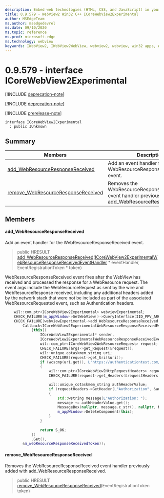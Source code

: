 ```yaml
---
description: Embed web technologies (HTML, CSS, and JavaScript) in your native applications with the Microsoft Edge WebView2 control
title: 0.9.579 - WebView2 Win32 C++ ICoreWebView2Experimental
author: MSEdgeTeam
ms.author: msedgedevrel
ms.date: 09/10/2020
ms.topic: reference
ms.prod: microsoft-edge
ms.technology: webview
keywords: IWebView2, IWebView2WebView, webview2, webview, win32 apps, win32, edge, ICoreWebView2, ICoreWebView2Controller, browser control, edge html, ICoreWebView2Experimental
---
```


# 0.9.579 - interface ICoreWebView2Experimental 

[!INCLUDE [deprecation-note](../../includes/deprecation-note.md)]

[!INCLUDE [deprecation-note](../../includes/deprecation-note.md)]

[!INCLUDE [prerelease-note](../../includes/prerelease-note.md)]

```
interface ICoreWebView2Experimental
  : public IUnknown
```

## Summary

 Members                        | Descriptions
--------------------------------|---------------------------------------------
[add_WebResourceResponseReceived](#add_webresourceresponsereceived) | Add an event handler for the WebResourceResponseReceived event.
[remove_WebResourceResponseReceived](#remove_webresourceresponsereceived) | Removes the WebResourceResponseReceived event handler previously added with add_WebResourceResponseReceived.

## Members

#### add_WebResourceResponseReceived 

Add an event handler for the WebResourceResponseReceived event.

> public HRESULT [add_WebResourceResponseReceived](#add_webresourceresponsereceived)([ICoreWebView2ExperimentalWebResourceResponseReceivedEventHandler](icorewebview2experimentalwebresourceresponsereceivedeventhandler.md) * eventHandler, EventRegistrationToken * token)

WebResourceResponseReceived event fires after the WebView has received and processed the response for a WebResource request. The event args include the WebResourceRequest as sent by the wire and WebResourceResponse received, including any additional headers added by the network stack that were not be included as part of the associated WebResourceRequested event, such as Authentication headers. 
```cpp
    wil::com_ptr<ICoreWebView2Experimental> webviewExperimental;
    CHECK_FAILURE(m_appWindow->GetWebView()->QueryInterface(IID_PPV_ARGS(&webviewExperimental)));
    CHECK_FAILURE(webviewExperimental->add_WebResourceResponseReceived(
        Callback<ICoreWebView2ExperimentalWebResourceResponseReceivedEventHandler>(
            [this](
                ICoreWebView2Experimental* sender,
                ICoreWebView2ExperimentalWebResourceResponseReceivedEventArgs* args) {           
                wil::com_ptr<ICoreWebView2WebResourceRequest> request;
                CHECK_FAILURE(args->get_Request(&request));
                wil::unique_cotaskmem_string uri;
                CHECK_FAILURE(request->get_Uri(&uri));
                if (wcscmp(uri.get(), L"https://authenticationtest.com/HTTPAuth/") == 0)
                {
                    wil::com_ptr<ICoreWebView2HttpRequestHeaders> requestHeaders;
                    CHECK_FAILURE(request->get_Headers(&requestHeaders));

                    wil::unique_cotaskmem_string authHeaderValue;
                    if (requestHeaders->GetHeader(L"Authorization", &authHeaderValue) == S_OK)
                    {
                        std::wstring message(L"Authorization: ");
                        message += authHeaderValue.get();
                        MessageBox(nullptr, message.c_str(), nullptr, MB_OK);
                        m_appWindow->DeleteComponent(this);
                    }
                }
                
                return S_OK;
            })
            .Get(),
        &m_webResourceResponseReceivedToken));
```

#### remove_WebResourceResponseReceived 

Removes the WebResourceResponseReceived event handler previously added with add_WebResourceResponseReceived.

> public HRESULT [remove_WebResourceResponseReceived](#remove_webresourceresponsereceived)(EventRegistrationToken token)

